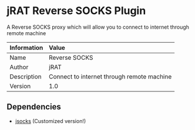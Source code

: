 # jRAT Reverse SOCKS Plugin

A Reverse SOCKS proxy which will allow you to connect to internet through remote machine

| Information	| Value
| ---           |:---
| Name			    | Reverse SOCKS
| Author     	  | jRAT
| Description   | Connect to internet through remote machine
| Version		    | 1.0

## Dependencies

- [jsocks](http://jsocks.sourceforge.net/) (Customized version!)
